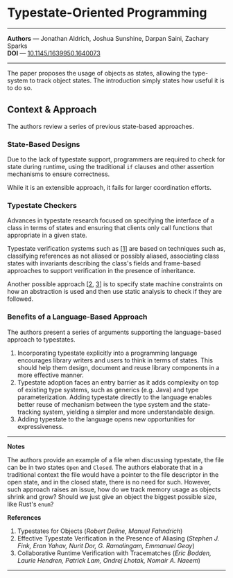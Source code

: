 # Typestate-Oriented Programming

---

**Authors** — Jonathan Aldrich, Joshua Sunshine, Darpan Saini, Zachary Sparks\
**DOI** — [10.1145/1639950.1640073](https://doi.org/10.1145/1639950.1640073)

---

The paper proposes the usage of objects as states,
allowing the type-system to track object states.
The introduction simply states how useful it is to do so.

## Context & Approach

The authors review a series of previous state-based approaches.

### State-Based Designs

Due to the lack of typestate support,
programmers are required to check for state during runtime,
using the traditional `if` clauses and other assertion mechanisms to ensure correctness.

While it is an extensible approach, it fails for larger coordination efforts.

### Typestate Checkers

Advances in typestate research focused on specifying the interface of a class in terms of states and
ensuring that clients only call functions that appropriate in a given state.

Typestate verification systems such as [[1](#1)] are based on techniques such as,
classifying references as not aliased or possibly aliased,
associating class states with invariants describing the class's fields and
frame-based approaches to support verification in the presence of inheritance.

Another possible approach [[2](#2), [3](#3)] is to specify state machine constraints on how an abstraction is used
and then use static analysis to check if they are followed.

### Benefits of a Language-Based Approach

The authors present a series of arguments supporting the language-based approach to typestates.

1. Incorporating typestate explicitly into a programming language encourages library writers and users to think in terms of states.
    This should help them design, document and reuse library components in a more effective manner.
2. Typestate adoption faces an entry barrier as it adds complexity on top of existing type systems,
    such as generics (e.g. Java) and type parameterization.
    Adding typestate directly to the language enables better reuse of mechanism between the type system and the state-tracking system, yielding a simpler and more understandable design.
3. Adding typestate to the language opens new opportunities for expressiveness.

---

**Notes**

The authors provide an example of a file when discussing typestate,
the file can be in two states `Open` and `Closed`.
The authors elaborate that in a traditional context the file would have a pointer to the file descriptor in the open state, and in the closed state, there is no need for such.
However, such approach raises an issue, how do we track memory usage as objects shrink and grow?
Should we just give an object the biggest possible size, like Rust's `enum`?

**References**

1. <a id="1">Typestates for Objects (*Robert Deline, Manuel Fahndrich*)</a>
2. <a id="2">Effective Typestate Verification in the Presence of Aliasing (*Stephen J. Fink, Eran Yahav, Nurit Dor, G. Ramalingam, Emmanuel Geay*)</a>
3. <a id="3">Collaborative Runtime Verification with Tracematches (*Eric Bodden, Laurie Hendren, Patrick Lam, Ondrej Lhotak, Nomair A. Naeem*)</a>

---

